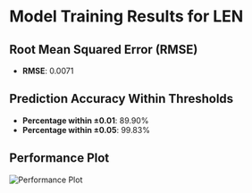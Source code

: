 # Model Training Results for LEN

## Root Mean Squared Error (RMSE)
- **RMSE**: 0.0071

## Prediction Accuracy Within Thresholds
- **Percentage within ±0.01**: 89.90%
- **Percentage within ±0.05**: 99.83%

## Performance Plot
![Performance Plot](../imgs/LEN.png)
